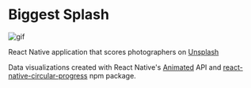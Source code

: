 # Biggest Splash

![gif](http://g.recordit.co/ZitCJaLyn5.gif)

React Native application that scores photographers on [Unsplash](https://unsplash.com/)

Data visualizations created with React Native's [Animated](https://facebook.github.io/react-native/docs/animations.html) API and [react-native-circular-progress](https://github.com/bgryszko/react-native-circular-progress) npm package.
